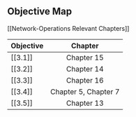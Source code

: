 
## Objective Map

[[Network-Operations Relevant Chapters]]

| Objective |       Chapter        |
| --------- | :------------------: |
| [[3.1]]   |      Chapter 15      |
| [[3.2]]   |      Chapter 14      |
| [[3.3]]   |      Chapter 16      |
| [[3.4]]   | Chapter 5, Chapter 7 |
| [[3.5]]   |      Chapter 13      |
